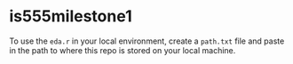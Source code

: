 # is555milestone1
To use the `eda.r` in your local environment, create a `path.txt` file and paste in the path to where this repo is stored on your local machine.
